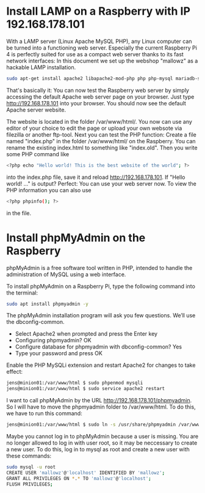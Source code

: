 # Install LAMP on a Raspberry with IP 192.168.178.101
With a LAMP server (Linux Apache MySQL PHP), any Linux computer can be turned into a functioning web server. Especially the current Raspberry Pi 4 is perfectly suited for use as a compact web server thanks to its fast network interfaces: In this document we set up the webshop "mallowz" as a hackable LAMP installation.

```bash
sudo apt-get install apache2 libapache2-mod-php php php-mysql mariadb-server mariadb-client
```

That's basically it: You can now test the Raspberry web server by simply accessing the default Apache web server page on your browser. Just type http://192.168.178.101 into your browser. You should now see the default Apache server website.

The website is located in the folder /var/www/html/. You now can use any editor of your choice to edit the page or upload your own websote via filezilla or another ftp-tool. Next you can test the PHP function: Create a file named "index.php" in the folder /var/www/html/ on the Raspberry. You can rename the existing index.html to something like "index.old". Then you write some PHP command like 
  
```bash
<?php echo "Hello world! This is the best website of the world"; ?>
```
  
into the index.php file, save it and reload http://192.168.178.101. If "Hello world! ..." is output? Perfect: You can use your web server now. To view the PHP information you can also use

```bash
<?php phpinfo(); ?>
```

in the file.

# Install phpMyAdmin on the Raspberry
phpMyAdmin is a free software tool written in PHP, intended to handle the administration of MySQL using a web interface.

To install phpMyAdmin on a Raspberry Pi, type the following command into the terminal:

```bash
sudo apt install phpmyadmin -y
```

The phpMyAdmin installation program will ask you few questions. We’ll use the dbconfig-common.

* Select Apache2 when prompted and press the Enter key
* Configuring phpmyadmin? OK
* Configure database for phpmyadmin with dbconfig-common? Yes
* Type your password and press OK

Enable the PHP MySQLi extension and restart Apache2 for changes to take effect:

```bash
jens@minion01:/var/www/html $ sudo phpenmod mysqli
jens@minion01:/var/www/html $ sudo service apache2 restart
```

I want to call phpMyAdmin by the URL http://192.168.178.101/phpmyadmin. So I will have to move the phpmyadmin folder to /var/www/html. To do this, we have to run this command:

```bash
jens@minion01:/var/www/html $ sudo ln -s /usr/share/phpmyadmin /var/www/html/phpmyadmin
```

Maybe you cannot log in to phpMyAdmin because a user is missing. You are no longer allowed to log in with user root, so it may be neccessary to create a new user. To do this, log in to mysql as root and create a new user with these commands:

```bash
sudo mysql -u root
CREATE USER 'mallowz'@'localhost' IDENTIFIED BY 'mallowz';
GRANT ALL PRIVILEGES ON *.* TO 'mallowz'@'localhost';
FLUSH PRIVILEGES;
```

